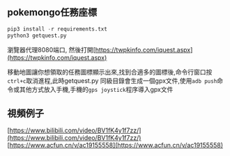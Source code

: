 ## pokemongo任務座標

```py
pip3 install -r requirements.txt
python3 getquest.py
```

瀏覽器代理8080端口, 然後打開[https://twpkinfo.com/iquest.aspx](https://twpkinfo.com/iquest.aspx)

移動地圖讓你想領取的任務圖標顯示出來,找到合適多的圖標後,命令行窗口按`ctrl+c`取消進程,此時getquest.py 同級目錄會生成一個gpx文件,使用`adb push`命令或其他方式放入手機,手機的`gps joystick`程序導入gpx文件

## 視頻例子
[https://www.bilibili.com/video/BV1fK4y1f7zz/](https://www.bilibili.com/video/BV1fK4y1f7zz/)
[https://www.acfun.cn/v/ac19155558](https://www.acfun.cn/v/ac19155558)